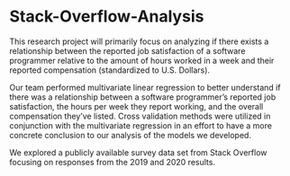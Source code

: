 # Stack-Overflow-Analysis

This research project will primarily focus on analyzing if there exists a relationship between the
reported job satisfaction of a software programmer relative to the amount of hours worked in a
week and their reported compensation (standardized to U.S. Dollars).

Our team performed multivariate linear regression to better understand if there was a relationship between a software programmer’s
reported job satisfaction, the hours per week they report working, and the overall compensation
they’ve listed. Cross validation methods were utilized in conjunction with the multivariate regression in an effort to have a more concrete conclusion to our analysis of the models we developed.

We explored a publicly available survey data set from Stack Overflow
focusing on responses from the 2019 and 2020 results. 

